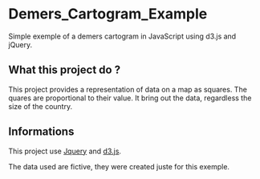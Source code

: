 # Demers_Cartogram_Example
Simple exemple of a demers cartogram in JavaScript using d3.js and jQuery.


## 

## What this project do ?

This project provides a representation of data on a map as squares. The quares are proportional to their value. It bring out the data, regardless the size of the country.
	

## Informations

This project use [Jquery](https://jquery.com/) and [d3.js](http://d3js.org/).

The data used are fictive, they were created juste for this exemple.



